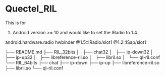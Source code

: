 # Quectel_RIL

This is for

1. Android version >= 10 and would like to set the IRadio to 1.4

<hal format="hidl">
        <name>android.hardware.radio</name>
        <transport>hwbinder</transport>
        <fqname>@1.5::IRadio/slot1</fqname>
        <fqname>@1.2::ISap/slot1</fqname>
</hal>


├── README.md
├── RIL_32bits
│   ├── chat32
│   ├── ip-down32
│   ├── ip-up32
│   ├── libreference-ril.so
│   ├── libril.so
│   └── ql-ril.conf
└── RIL_64bits
    ├── chat
    ├── ip-down
    ├── ip-up
    ├── libreference-ril.so
    ├── libril.so
    └── ql-ril.conf

